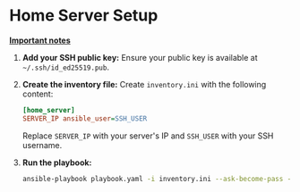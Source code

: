 # Home Server Setup

**[Important notes](https://github.com/Luctia/ezarr?tab=readme-ov-file#important-notes)**

1. **Add your SSH public key:**
   Ensure your public key is available at `~/.ssh/id_ed25519.pub`.

2. **Create the inventory file:**
   Create `inventory.ini` with the following content:

   ```ini
   [home_server]
   SERVER_IP ansible_user=SSH_USER
   ```

   Replace `SERVER_IP` with your server's IP and `SSH_USER` with your SSH username.

3. **Run the playbook:**

   ```bash
   ansible-playbook playbook.yaml -i inventory.ini --ask-become-pass --ask-pass
   ```
